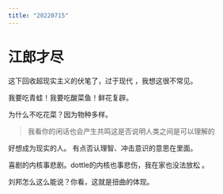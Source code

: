 ```yaml
---
title: "20220715"
---
```

江郎才尽
===

这下回收超现实主义的伏笔了，过于现代 ，我想这很不常见。 

我要吃青蛙！我要吃酸菜鱼！鲜花复辟。

为什么不吃花菜？因为物种多样。

>   我看你的闲话也会产生共鸣这是否说明人类之间是可以理解的 

好想成为现实的人。 有点否认理智、冲击意识的意思在里面。

喜剧的内核事悲剧。dottle的内核也事悲伤，我在家也没法放松 。 

刘邦怎么这么能说？你看，这就是扭曲的体现。 
